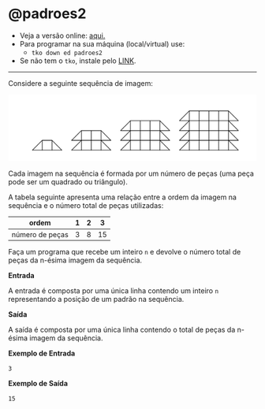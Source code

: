 # @padroes2

- Veja a versão online: [aqui.](https://github.com/qxcodeed/arcade/blob/master/base/padroes2/Readme.md)
- Para programar na sua máquina (local/virtual) use:
  - `tko down ed padroes2`
- Se não tem o `tko`, instale pelo [LINK](https://github.com/senapk/tko#tko).

---

Considere a seguinte sequência de imagem:


![Padrões](https://github.com/WladimirTavares/ED2024.1/raw/main/Padr%C3%B5es%20II/seq1.png)


Cada imagem na sequência é formada por um número de peças (uma peça pode ser um quadrado ou triângulo).

A tabela seguinte apresenta uma relação entre a ordem da imagem na sequência e o número total de peças utilizadas:

| ordem                | 1 | 2 | 3  |
|----------------------|---|---|----|
| número de peças      | 3 | 8 | 15 |



Faça um programa que recebe um inteiro `n` e devolve o número total de peças da n-ésima imagem da sequência.


**Entrada**

A entrada é composta por uma única linha contendo um inteiro `n` representando a posição de um padrão na sequência.

**Saída**

A saída é composta por uma única linha contendo o total de peças da n-ésima imagem da sequência.

**Exemplo de Entrada**
```
3
```

**Exemplo de Saída**
```
15
```


